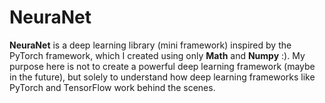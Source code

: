 # NeuraNet

**NeuraNet** is a deep learning library (mini framework) inspired by the PyTorch framework, which 
I created using only **Math** and **Numpy** :). My purpose here is not to create a powerful deep 
learning framework (maybe in the future), but solely to understand how deep learning frameworks like PyTorch and TensorFlow work behind the scenes.


